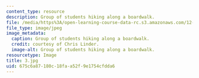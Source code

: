 ```yaml
---
content_type: resource
description: Group of students hiking along a boardwalk.
file: /media/https%3A/open-learning-course-data-rc.s3.amazonaws.com/12-753-geodynamics-seminar-spring-2006/675c6a87180c18faa52f9e1754cfdda6_3.jpg
file_type: image/jpeg
image_metadata:
  caption: Group of students hiking along a boardwalk.
  credit: courtesy of Chris Linder.
  image-alt: Group of students hiking along a boardwalk.
resourcetype: Image
title: 3.jpg
uid: 675c6a87-180c-18fa-a52f-9e1754cfdda6
---
```

